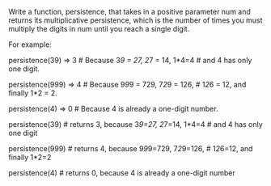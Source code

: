 Write a function, persistence, that takes in a positive parameter num and returns its multiplicative persistence, which is the number of times you must multiply the digits in num until you reach a single digit.


For example:


 persistence(39) => 3  # Because 3*9 = 27, 2*7 = 14, 1*4=4
                       # and 4 has only one digit.

 persistence(999) => 4 # Because 9*9*9 = 729, 7*2*9 = 126,
                       # 1*2*6 = 12, and finally 1*2 = 2.

 persistence(4) => 0   # Because 4 is already a one-digit number.


 persistence(39) # returns 3, because 3*9=27, 2*7=14, 1*4=4
                 # and 4 has only one digit


 persistence(999) # returns 4, because 9*9*9=729, 7*2*9=126,
                  # 1*2*6=12, and finally 1*2=2


 persistence(4) # returns 0, because 4 is already a one-digit number

